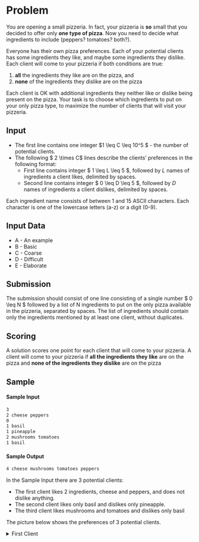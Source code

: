 # Problem

You are opening a small pizzeria. In fact, your pizzeria is **so** small that you decided to offer only **one type of pizza**. Now you need to decide what ingredients to include (peppers? tomatoes? both?).

Everyone has their own pizza preferences. Each of your potential clients has some ingredients they like, and maybe some ingredients they dislike. Each client will come to your pizzeria if both conditions are true:

1. **all** the ingredients they like are on the pizza, and 
2. **none** of the ingredients they dislike are on the pizza

Each client is OK with additional ingredients they neither like or dislike being present on the pizza. Your task is to choose which ingredients to put on your only pizza type, to maximize the number of clients that will visit your pizzeria.

## Input

* The first line contains one integer $1 \leq C \leq 10^5 $ - the number of potential clients.
* The following $ 2 \times C$ lines describe the clients’ preferences in the following format:
  * First line contains integer $ 1 \leq L \leq  5 $, followed by $L$ names of ingredients a client likes, delimited by spaces.
  * Second line contains integer $ 0 \leq D \leq  5 $, followed by $D$ names of ingredients a client dislikes, delimited by spaces.

Each ingredient name consists of between 1 and 15 ASCII characters. Each character is one of the lowercase letters (a-z) or a digit (0-9).

## Input Data

* A - An example
* B - Basic
* C - Coarse
* D - Difficult
* E - Elaborate

## Submission

The submission should consist of one line consisting of a single number $ 0 \leq N $ followed by a list of N ingredients to put on the only pizza available in the pizzeria, separated by spaces. The list of ingredients should contain only the ingredients mentioned by at least one client, without duplicates.

## Scoring

A solution scores one point for each client that will come to your pizzeria. A client will come to your pizzeria if **all the ingredients they like** are on the pizza and **none of the ingredients they dislike** are on the pizza

## Sample

#### Sample Input
```bash
3
2 cheese peppers
0
1 basil
1 pineapple
2 mushrooms tomatoes
1 basil
```

#### Sample Output
```bash
4 cheese mushrooms tomatoes peppers
```

In the Sample Input there are 3 potential clients:
* The first client likes 2 ingredients, cheese and peppers, and does not dislike anything.
* The second client likes only basil and dislikes only pineapple.
* The third client likes mushrooms and tomatoes and dislikes only basil

The picture below shows the preferences of 3 potential clients.

<details first>
<summary>First Client</summary>
<br>
- [Yes] cheese
- [ ] basil
- [ ] mushroom
- [Yes] bell peppers
- [ ] tomatoes
- [ ] pineapple
<details>

<details second>
<summary>Second Client</summary>
<br>
- [ ] cheese
- [Yes] basil
- [ ] mushroom
- [ ] bell peppers
- [ ] tomatoes
- [No] pineapple
<details>

<details third>
<summary>Third Client</summary>
<br>
- [ ] cheese
- [No] basil
- [Yes] mushroom
- [ ] bell peppers
- [Yes] tomatoes
- [ ] pineapple
<details>

In this particular Sample Output, we choose to use 4 ingredients in the pizza: cheese, mushrooms, tomatoes, and peppers.

* The first client likes the pizza because it contains both cheese and peppers, which they like.
* The second client does not like the pizza: it does not contain basil which they like.
* The third client likes the pizza because it contains mushrooms and tomatoes, which they like, and does not contain basil which they do not like.

This means a submission of this output would score 2 points for this case, because two clients (the first and third ones) would like this pizza.